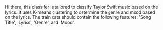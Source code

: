 Hi there, this classifer is tailored to classify Taylor Swift music based on the lyrics. It uses K-means clustering to determine the genre and mood based on the lyrics. The train data should contain the following features: 'Song Title', 'Lyrics', 'Genre', and 'Mood'.
